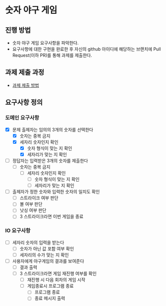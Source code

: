 # 숫자 야구 게임
## 진행 방법
* 숫자 야구 게임 요구사항을 파악한다.
* 요구사항에 대한 구현을 완료한 후 자신의 github 아이디에 해당하는 브랜치에 Pull Request(이하 PR)를 통해 과제를 제출한다.

## 과제 제출 과정
* [과제 제출 방법](https://github.com/next-step/nextstep-docs/tree/master/precourse)

## 요구사항 정의
### 도메인 요구사항
- [x] 문제 출제자는 임의의 3개의 숫자를 선택한다
    - [x] 숫자는 중복 금지
    - [x] 세자리 숫자인지 확인
        - [x] 숫자 형식이 맞는 지 확인
        - [x] 세자리가 맞는 지 확인
- [ ] 정답자는 입력받은 3개의 숫자를 제출한다
    - [ ] 숫자는 중복 금지
        - [ ] 세자리 숫자인지 확인
            - [ ] 숫자 형식이 맞는 지 확인
            - [ ] 세자리가 맞는 지 확인
- [ ] 출제자가 정한 숫자와 입력한 숫자의 일치도 확인
    - [ ] 스트라이크 여부 판단
    - [ ] 볼 여부 판단
    - [ ] 낫싱 여부 판단
    - [ ] 3 스트라이크라면 이번 게임을 종료
### IO 요구사항
- [ ] 세자리 숫자의 입력을 받는다
    - [ ] 숫자가 아닌 값 포함 여부 확인
    - [ ] 세자리의 수가 맞는 지 확인
- [ ] 사용자에게 야구게임의 결과를 보여준다
    - [ ] 결과 출력
    - [ ] 3 스트라이크라면 게임 재진행 여부를 확인
        - [ ] 재진행 시 다음 회차의 게임 시작
        - [ ] 게임종료시 프로그램 종료
            - [ ] 프로그램 종료
            - [ ] 종료 메시지 출력
